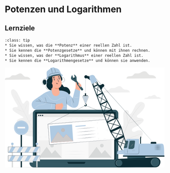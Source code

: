 # Potenzen und Logarithmen

## Lernziele

```{admonition} Lernziele
:class: tip
* Sie wissen, was die **Potenz** einer reellen Zahl ist.
* Sie kennen die **Potenzgesetze** und können mit ihnen rechnen.
* Sie wissen, was der **Logarithmus** einer reellen Zahl ist.
* Sie kennen die **Logarithmengesetze** und können sie anwenden.
```



![hint: work in progress](../pics/work_in_progress.png)
